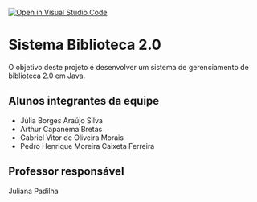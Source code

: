 [![Open in Visual Studio Code](https://classroom.github.com/assets/open-in-vscode-718a45dd9cf7e7f842a935f5ebbe5719a5e09af4491e668f4dbf3b35d5cca122.svg)](https://classroom.github.com/online_ide?assignment_repo_id=12985885&assignment_repo_type=AssignmentRepo)
# Sistema Biblioteca 2.0

O objetivo deste projeto é desenvolver um sistema de gerenciamento de biblioteca 2.0 em Java. 

## Alunos integrantes da equipe

* Júlia Borges Araújo Silva 
* Arthur Capanema Bretas 
* Gabriel Vitor de Oliveira Morais
* Pedro Henrique Moreira Caixeta Ferreira

## Professor responsável

Juliana Padilha
